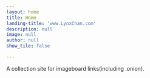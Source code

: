 ```yaml
---
layout: home
title: Home
landing-title: 'www.LynxChan.com'
description: null
image: null
author: null
show_tile: false

---
```


A collection site for imageboard links(including .onion).
